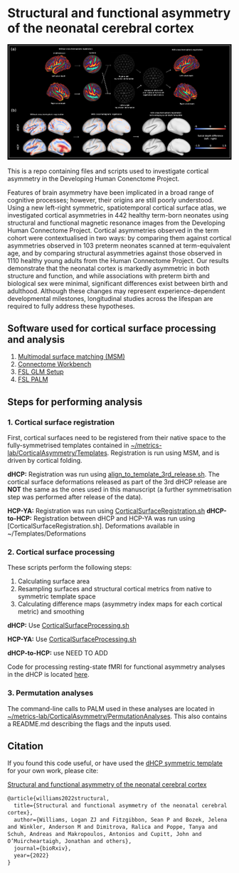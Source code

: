# Structural and functional asymmetry of the neonatal cerebral cortex

![Development of symmetric surface-based atlas](Images/Figure5.png)

This is a repo containing files and scripts used to investigate cortical asymmetry in the Developing Human Conenctome Project. 

Features of brain asymmetry have been implicated in a broad range of cognitive processes; however, their origins are still poorly understood. Using a new left-right symmetric, spatiotemporal cortical surface atlas, we investigated cortical asymmetries in 442 healthy term-born neonates using structural and functional magnetic resonance images from the Developing Human Connectome Project. Cortical asymmetries observed in the term cohort were contextualised in two ways: by comparing them against cortical asymmetries observed in 103 preterm neonates scanned at term-equivalent age, and by comparing structural asymmetries against those observed in 1110 healthy young adults from the Human Connectome Project. Our results demonstrate that the neonatal cortex is markedly asymmetric in both structure and function, and while associations with preterm birth and biological sex were minimal, significant differences exist between birth and adulthood. Although these changes may represent experience-dependent developmental milestones, longitudinal studies across the lifespan are required to fully address these hypotheses.

## Software used for cortical surface processing and analysis
1. [Multimodal surface matching (MSM)](https://github.com/ecr05/MSM_HOCR/releases)
2. [Connectome Workbench](https://www.humanconnectome.org/software/get-connectome-workbench)
3. [FSL GLM Setup](https://fsl.fmrib.ox.ac.uk/fsl/fslwiki/)
4. [FSL PALM](https://github.com/andersonwinkler/PALM)

## Steps for performing analysis

### 1. Cortical surface registration
First, cortical surfaces need to be registered from their native space to the fully-symmetrised templates contained in [~/metrics-lab/CorticalAsymmetry/Templates](https://github.com/metrics-lab/CorticalAsymmetry/tree/main/Templates). Registration is run using MSM, and is driven by cortical folding.

**dHCP:** Registration was run using [align_to_template_3rd_release.sh](https://github.com/ecr05/dHCP_template_alignment/blob/master/surface_to_template_alignment/align_to_template_3rd_release.sh). The cortical surface deformations released as part of the 3rd dHCP release are **NOT** the same as the ones used in this manuscript (a further symmetrisation step was performed after release of the data). 

**HCP-YA:** Registration was run using [CorticalSurfaceRegistration.sh](https://github.com/metrics-lab/CorticalAsymmetry/tree/main/HCP-YA/)
**dHCP-to-HCP:** Registration between dHCP and HCP-YA was run using [CorticalSurfaceRegistration.sh]. Deformations available in ~/Templates/Deformations

### 2. Cortical surface processing
These scripts perform the following steps: 
1. Calculating surface area 
2. Resampling surfaces and structural cortical metrics from native to symmetric template space
3. Calculating difference maps (asymmetry index maps for each cortical metric) and smoothing

**dHCP:** Use [CorticalSurfaceProcessing.sh]()

**HCP-YA:** Use [CorticalSurfaceProcessing.sh](https://github.com/metrics-lab/CorticalAsymmetry/blob/main/HCP-YA/CorticalSurfaceProcessing.sh)

**dHCP-to-HCP:** use NEED TO ADD 

Code for processing resting-state fMRI for functional asymmetry analyses in the dHCP is located [here](https://git.fmrib.ox.ac.uk/seanf/asymmetry-analysis). 

### 3. Permutation analyses 
The command-line calls to PALM used in these analyses are located in [~/metrics-lab/CorticalAsymmetry/PermutationAnalyses](https://github.com/metrics-lab/CorticalAsymmetry/tree/main/PermutationAnalyses). This also contains a README.md describing the flags and the inputs used. 

## Citation
If you found this code useful, or have used the [dHCP symmetric template](https://brain-development.org/brain-atlases/atlases-from-the-dhcp-project/cortical-surface-template/) for your own work, please cite: 

[Structural and functional asymmetry of the neonatal cerebral cortex](https://www.biorxiv.org/content/10.1101/2021.10.13.464206v2.abstract)

```
@article{williams2022structural,
  title={Structural and functional asymmetry of the neonatal cerebral cortex},
  author={Williams, Logan ZJ and Fitzgibbon, Sean P and Bozek, Jelena and Winkler, Anderson M and Dimitrova, Ralica and Poppe, Tanya and Schuh, Andreas and Makropoulos, Antonios and Cupitt, John and O’Muircheartaigh, Jonathan and others},
  journal={bioRxiv},
  year={2022}
}
```
